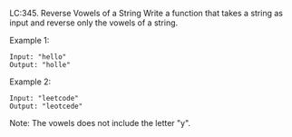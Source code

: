 LC:345. Reverse Vowels of a String
Write a function that takes a string as input and reverse only the vowels of a string.

Example 1:
```
Input: "hello"
Output: "holle"
```
Example 2:
```
Input: "leetcode"
Output: "leotcede"
```
Note:
The vowels does not include the letter "y".

